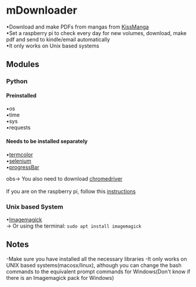 # mDownloader
•Download and make PDFs from mangas from [KissManga](https://kissmanga.com/)<br/>
•Set a raspberry pi to check every day for new volumes, download, make pdf and send to kindle/email automatically<br/>
•It only works on Unix based systems<br/>
## Modules

### Python

#### Preinstalled
•os<br/>
•time<br/>
•sys<br/>
•requests<br/>

#### Needs to be installed separately  
•[termcolor](https://pypi.org/project/termcolor/)<br/>
•[selenium](https://pypi.org/project/selenium/)<br/>
•[progressBar](https://progressbar-2.readthedocs.io/en/latest/installation.html)<br/>

obs-> You also need to download [chromedriver](http://chromedriver.chromium.org/downloads)<br/><br/>
			If you are on the raspberry pi, follow this [instructions](https://www.reddit.com/r/selenium/comments/7341wt/success_how_to_run_selenium_chrome_webdriver_on/) <br/>

### Unix based System			
•[Imagemagick ](https://imagemagick.org/index.php)<br/>
	-> Or using the terminal:
	`sudo apt install imagemagick`<br/>



## Notes
-Make sure you have installed all the necessary libraries
-It only works on UNIX based systems(macosx/linux), although you can change the bash commands to the equivalent prompt commands for Windows(Don't know if there is an Imagemagick pack for Windows)
